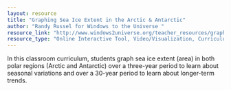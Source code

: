 ```yaml
---
layout: resource
title: "Graphing Sea Ice Extent in the Arctic & Antarctic"
author: "Randy Russel for Windows to the Universe "
resource_link: "http://www.windows2universe.org/teacher_resources/graphs/teach_sea_ice_extent.ht..."
resource_type: "Online Interactive Tool, Video/Visualization, Curriculum, Data"
---
```


In this classroom curriculum, students graph sea ice extent (area) in both polar regions (Arctic and Antarctic) over a three-year period to learn about seasonal variations and over a 30-year period to learn about longer-term trends.

